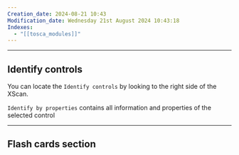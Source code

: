 ```yaml
---
Creation_date: 2024-08-21 10:43
Modification_date: Wednesday 21st August 2024 10:43:18
Indexes:
  - "[[tosca_modules]]"
---
```


----

## Identify controls

You can locate the `Identify controls` by looking to the right side of the XScan.

`Identify by properties` contains all information and properties of the selected control





---
## Flash cards section

